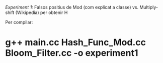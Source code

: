 *Experiment 1:* Falsos positius de Mod (com explicat a classe) vs. Multiply-shift (Wikipedia) per obtenir H

Per compilar:
# g++ main.cc Hash_Func_Mod.cc Bloom_Filter.cc -o experiment1
